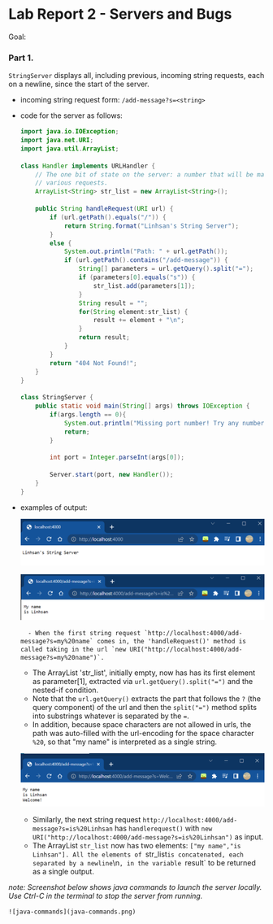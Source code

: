 # Lab Report 2 - Servers and Bugs
Goal: 

### Part 1.
`StringServer` displays all, including previous, incoming string requests, each on a newline, since the start of the server.
- incoming string request form: `/add-message?s=<string>`
- code for the server as follows:
    ```java
    import java.io.IOException;
    import java.net.URI;
    import java.util.ArrayList;

    class Handler implements URLHandler {
        // The one bit of state on the server: a number that will be manipulated by
        // various requests.
        ArrayList<String> str_list = new ArrayList<String>();

        public String handleRequest(URI url) {
            if (url.getPath().equals("/")) {
                return String.format("Linhsan's String Server");
            } 
            else {
                System.out.println("Path: " + url.getPath());
                if (url.getPath().contains("/add-message")) {
                    String[] parameters = url.getQuery().split("=");
                    if (parameters[0].equals("s")) {
                        str_list.add(parameters[1]);
                    }
                    String result = "";
                    for(String element:str_list) {
                        result += element + "\n";
                    }
                    return result;
                }
            }
            return "404 Not Found!";
        }
    }

    class StringServer {
        public static void main(String[] args) throws IOException {
            if(args.length == 0){
                System.out.println("Missing port number! Try any number between 1024 to 49151");
                return;
            }

            int port = Integer.parseInt(args[0]);

            Server.start(port, new Handler());
        }
    }
    ```
- examples of output:

    ![homepage](homepage.png)
    
    ![screenshot-1](screenshot-1.png)
    
        - When the first string request `http://localhost:4000/add-message?s=my%20name` comes in, the 'handleRequest()' method is called taking in the url `new URI("http://localhost:4000/add-message?s=my%20name")`. 
    - The ArrayList 'str_list', initially empty, now has has its first element as parameter[1], extracted via `url.getQuery().split("=")` and the nested-if condition. 
    - Note that the `url.getQuery()` extracts the part that follows the `?` (the query component) of the url and then the `split("=")` method splits into substrings whatever is separated by the `=`. 
    - In addition, because space characters are not allowed in urls, the path was auto-filled with the url-encoding for the space character `%20`, so that "my name" is interpreted as a single string. 

    ![screenshot-2](screenshot-2.png)
    
    - Similarly, the next string request `http://localhost:4000/add-message?s=is%20Linhsan` has `handlerequest()` with `new URI("http://localhost:4000/add-message?s=is%20Linhsan")` as input. 
    - The ArrayList `str_list` now has two elements: `["my name","is Linhsan"]. All the elements of `str_list` is concatenated, each separated by a newline `\n`, in the variable `result` to be returned as a single output.

*note: Screenshot below shows java commands to launch the server locally. Use Ctrl-C in the terminal to stop the server from running.*

    ![java-commands](java-commands.png)
